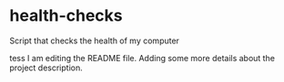 # health-checks
Script that checks the health of my computer

tess
I am editing the README file. Adding some more details about the project description.
